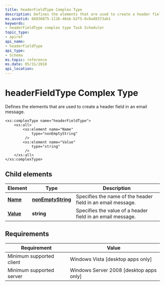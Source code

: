 ```yaml
---
title: headerFieldType Complex Type
description: Defines the elements that are used to create a header field in an email message.
ms.assetid: 66036875-1116-46eb-b2f5-8c8ad8373ab1
keywords:
- headerFieldType complex type Task Scheduler
topic_type:
- apiref
api_name:
- headerFieldType
api_type:
- Schema
ms.topic: reference
ms.date: 05/31/2018
api_location: 
---
```


# headerFieldType Complex Type

Defines the elements that are used to create a header field in an email message.

``` syntax
<xs:complexType name="headerFieldType">
    <xs:all>
        <xs:element name="Name"
            type="nonEmptyString"
         />
        <xs:element name="Value"
            type="string"
         />
    </xs:all>
</xs:complexType>
```

## Child elements



| Element                                                            | Type                                                                    | Description                                                            |
|--------------------------------------------------------------------|-------------------------------------------------------------------------|------------------------------------------------------------------------|
| [**Name**](taskschedulerschema-name-headerfieldtype-element.md)   | [**nonEmptyString**](taskschedulerschema-nonemptystring-simpletype.md) | Specifies the name of the header field in an email message.<br/> |
| [**Value**](taskschedulerschema-value-headerfieldtype-element.md) | **string**                                                              | Specifies the value of a header field in an email message.<br/>  |



## Requirements



| Requirement | Value |
|-------------------------------------|------------------------------------------------------|
| Minimum supported client<br/> | Windows Vista \[desktop apps only\]<br/>       |
| Minimum supported server<br/> | Windows Server 2008 \[desktop apps only\]<br/> |



 

 





